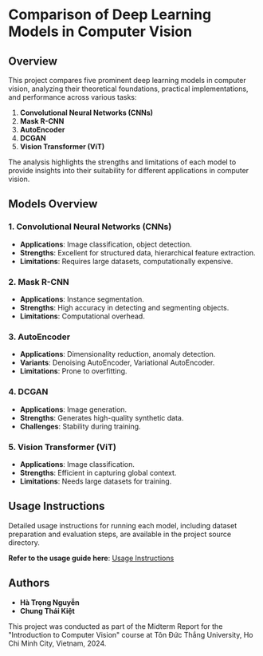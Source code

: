 # Comparison of Deep Learning Models in Computer Vision

## Overview

This project compares five prominent deep learning models in computer vision, analyzing their theoretical foundations, practical implementations, and performance across various tasks:

1. **Convolutional Neural Networks (CNNs)**
2. **Mask R-CNN**
3. **AutoEncoder**
4. **DCGAN**
5. **Vision Transformer (ViT)**

The analysis highlights the strengths and limitations of each model to provide insights into their suitability for different applications in computer vision.

## Models Overview

### 1. **Convolutional Neural Networks (CNNs)**

-   **Applications**: Image classification, object detection.
-   **Strengths**: Excellent for structured data, hierarchical feature extraction.
-   **Limitations**: Requires large datasets, computationally expensive.

### 2. **Mask R-CNN**

-   **Applications**: Instance segmentation.
-   **Strengths**: High accuracy in detecting and segmenting objects.
-   **Limitations**: Computational overhead.

### 3. **AutoEncoder**

-   **Applications**: Dimensionality reduction, anomaly detection.
-   **Variants**: Denoising AutoEncoder, Variational AutoEncoder.
-   **Limitations**: Prone to overfitting.

### 4. **DCGAN**

-   **Applications**: Image generation.
-   **Strengths**: Generates high-quality synthetic data.
-   **Challenges**: Stability during training.

### 5. **Vision Transformer (ViT)**

-   **Applications**: Image classification.
-   **Strengths**: Efficient in capturing global context.
-   **Limitations**: Needs large datasets for training.

## Usage Instructions

Detailed usage instructions for running each model, including dataset preparation and evaluation steps, are available in the project source directory.

**Refer to the usage guide here**: [Usage Instructions](source/README.md)

## Authors

-   **Hà Trọng Nguyễn**
-   **Chung Thái Kiệt**

This project was conducted as part of the Midterm Report for the "Introduction to Computer Vision" course at Tôn Đức Thắng University, Ho Chi Minh City, Vietnam, 2024.

